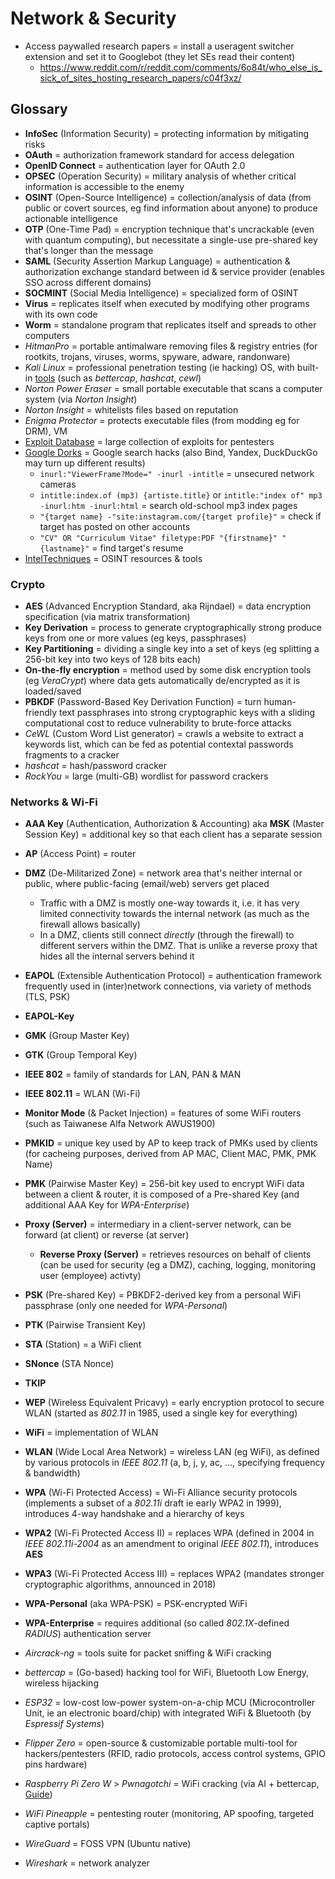 # Network & Security

* Access paywalled research papers = install a useragent switcher extension and set it to Googlebot (they let SEs read their content)
  * <https://www.reddit.com/r/reddit.com/comments/6o84t/who_else_is_sick_of_sites_hosting_research_papers/c04f3xz/>

## Glossary

* **InfoSec** (Information Security) = protecting information by mitigating risks
* **OAuth** = authorization framework standard for access delegation
* **OpenID Connect** = authentication layer for OAuth 2.0
* **OPSEC** (Operation Security) = military analysis of whether critical information is accessible to the enemy
* **OSINT** (Open-Source Intelligence) = collection/analysis of data (from public or covert sources, eg find information about anyone) to produce actionable intelligence
* **OTP** (One-Time Pad) = encryption technique that's uncrackable (even with quantum computing), but necessitate a single-use pre-shared key that's longer than the message
* **SAML** (Security Assertion Markup Language) = authentication & authorization exchange standard between id & service provider (enables SSO across different domains)
* **SOCMINT** (Social Media Intelligence) = specialized form of OSINT
* **Virus** = replicates itself when executed by modifying other programs with its own code
* **Worm** = standalone program that replicates itself and spreads to other computers
* _HitmanPro_ = portable antimalware removing files & registry entries (for rootkits, trojans, viruses, worms, spyware, adware, randonware)
* _Kali Linux_ = professional penetration testing (ie hacking) OS, with built-in [tools](https://www.kali.org/tools) (such as _bettercap_, _hashcat_, _cewl_)
* _Norton Power Eraser_ = small portable executable that scans a computer system (via _Norton Insight_)
* _Norton Insight_ = whitelists files based on reputation
* _Enigma Protector_ = protects executable files (from modding eg for DRM), VM
* [Exploit Database](https://www.exploit-db.com) = large collection of exploits for pentesters
* [Google Dorks](https://www.exploit-db.com/google-hacking-database) = Google search hacks (also Bind, Yandex, DuckDuckGo may turn up different results)
  * `inurl:"ViewerFrame?Mode=" -inurl -intitle` = unsecured network cameras
  * `intitle:index.of (mp3) {artiste.title}` or `intitle:"index of" mp3 -inurl:htm -inurl:html` = search old-school mp3 index pages
  * `"{target name} -"site:instagram.com/{target profile}"` = check if target has posted on other accounts
  * `"CV" OR "Curriculum Vitae" filetype:PDF "{firstname}" "{lastname}"` = find target's resume
* [IntelTechniques](https://inteltechniques.com) = OSINT resources & tools

### Crypto

* **AES** (Advanced Encryption Standard, aka Rijndael) = data encryption specification (via matrix transformation)
* **Key Derivation** = process to generate cryptographically strong produce keys from one or more values (eg keys, passphrases)
* **Key Partitioning** = dividing a single key into a set of keys (eg splitting a 256-bit key into two keys of 128 bits each)
* **On-the-fly encryption** = method used by some disk encryption tools (eg _VeraCrypt_) where data gets automatically de/encrypted as it is loaded/saved
* **PBKDF** (Password-Based Key Derivation Function) = turn human-friendly text passphrases into strong cryptographic keys with a sliding computational cost to reduce vulnerability to brute-force attacks
* _CeWL_ (Custom Word List generator) = crawls a website to extract a keywords list, which can be fed as potential contextal passwords fragments to a cracker
* _hashcat_ = hash/password cracker
* _RockYou_ = large (multi-GB) wordlist for password crackers

### Networks & Wi-Fi

* **AAA Key** (Authentication, Authorization & Accounting) aka **MSK** (Master Session Key) = additional key so that each client has a separate session
* **AP** (Access Point) = router
* **DMZ** (De-Militarized Zone) = network area that's neither internal or public, where public-facing (email/web) servers get placed
  * Traffic with a DMZ is mostly one-way towards it, i.e. it has very limited connectivity towards the internal network (as much as the firewall allows basically)
  * In a DMZ, clients still connect _directly_ (through the firewall) to different servers within the DMZ. That is unlike a reverse proxy that hides all the internal servers behind it
* **EAPOL** (Extensible Authentication Protocol) = authentication framework frequently used in (inter)network connections, via variety of methods (TLS, PSK)
* **EAPOL-Key**
* **GMK** (Group Master Key)
* **GTK** (Group Temporal Key)
* **IEEE 802** = family of standards for LAN, PAN & MAN
* **IEEE 802.11** = WLAN (Wi-Fi)
* **Monitor Mode** (& Packet Injection) = features of some WiFi routers (such as Taiwanese Alfa Network AWUS1900)
* **PMKID** = unique key used by AP to keep track of PMKs used by clients (for cacheing purposes, derived from AP MAC, Client MAC, PMK, PMK Name)
* **PMK** (Pairwise Master Key) = 256-bit key used to encrypt WiFi data between a client & router, it is composed of a Pre-shared Key (and additional AAA Key for _WPA-Enterprise_)
* **Proxy (Server)** = intermediary in a client-server network, can be forward (at client) or reverse (at server)
  * **Reverse Proxy (Server)** = retrieves resources on behalf of clients (can be used for security (eg a DMZ), caching, logging, monitoring user (employee) activty)
* **PSK** (Pre-shared Key) = PBKDF2-derived key from a personal WiFi passphrase (only one needed for _WPA-Personal_)
* **PTK** (Pairwise Transient Key)
* **STA** (Station) = a WiFi client
* **SNonce** (STA Nonce)
* **TKIP**
* **WEP** (Wireless Equivalent Pricavy) = early encryption protocol to secure WLAN (started as _802.11_ in 1985, used a single key for everything)
* **WiFi** = implementation of WLAN
* **WLAN** (Wide Local Area Network) = wireless LAN (eg WiFi), as defined by various protocols in _IEEE 802.11_ (a, b, j, y, ac, …, specifying frequency & bandwidth)
* **WPA** (Wi-Fi Protected Access) = Wi-Fi Alliance security protocols (implements a subset of a _802.11i_ draft ie early WPA2 in 1999), introduces 4-way handshake and a hierarchy of keys
* **WPA2** (Wi-Fi Protected Access II) = replaces WPA (defined in 2004 in _IEEE 802.11i-2004_ as an amendment to original _IEEE 802.11_), introduces **AES**
* **WPA3** (Wi-Fi Protected Access III) = replaces WPA2 (mandates stronger cryptographic algorithms, announced in 2018)
* **WPA-Personal** (aka WPA-PSK) = PSK-encrypted WiFi
* **WPA-Enterprise** = requires additional (so called _802.1X_-defined _RADIUS_) authentication server

* _Aircrack-ng_ = tools suite for packet sniffing & WiFi cracking
* _bettercap_ = (Go-based) hacking tool for WiFi, Bluetooth Low Energy, wireless hijacking
* _ESP32_ = low-cost low-power system-on-a-chip MCU (Microcontroller Unit, ie an electronic board/chip) with integrated WiFi & Bluetooth (by _Espressif Systems_)
* _Flipper Zero_ = open-source & customizable portable multi-tool for hackers/pentesters (RFID, radio protocols, access control systems, GPIO pins hardware)
* _Raspberry Pi Zero W_ > _Pwnagotchi_ = WiFi cracking (via AI + bettercap, [Guide](https://www.reddit.com/r/pwnagotchi/comments/sl2rv1/guerrilla_guide_to_pwnagotchi_v1552022))
* _WiFi Pineapple_ = pentesting router (monitoring, AP spoofing, targeted captive portals)
* _WireGuard_ = FOSS VPN (Ubuntu native)
* _Wireshark_ = network analyzer
